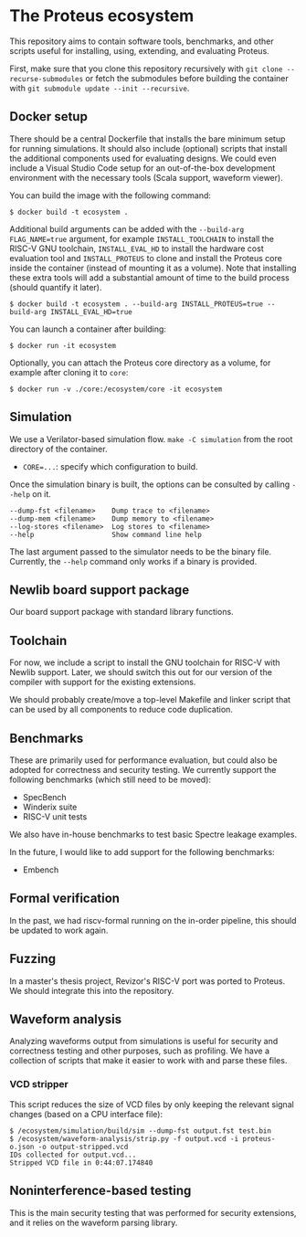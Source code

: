 # The Proteus ecosystem

This repository aims to contain software tools, benchmarks, and other scripts useful for installing, using, extending, and evaluating Proteus.

First, make sure that you clone this repository recursively with `git clone --recurse-submodules` or fetch the submodules before building the container with `git submodule update --init --recursive`.

## Docker setup

There should be a central Dockerfile that installs the bare minimum setup for running simulations.
It should also include (optional) scripts that install the additional components used for evaluating designs.
We could even include a Visual Studio Code setup for an out-of-the-box development environment with the necessary tools (Scala support, waveform viewer).

You can build the image with the following command:

```shell-session
$ docker build -t ecosystem .
```

Additional build arguments can be added with the `--build-arg FLAG_NAME=true` argument, for example `INSTALL_TOOLCHAIN` to install the RISC-V GNU toolchain, `INSTALL_EVAL_HD` to install the hardware cost evaluation tool and `INSTALL_PROTEUS` to clone and install the Proteus core inside the container (instead of mounting it as a volume).
Note that installing these extra tools will add a substantial amount of time to the build process (should quantify it later).

```shell-session
$ docker build -t ecosystem . --build-arg INSTALL_PROTEUS=true --build-arg INSTALL_EVAL_HD=true
```

You can launch a container after building:

```shell-session
$ docker run -it ecosystem
```

Optionally, you can attach the Proteus core directory as a volume, for example after cloning it to `core`:

```shell-session
$ docker run -v ./core:/ecosystem/core -it ecosystem
```

## Simulation

We use a Verilator-based simulation flow.
`make -C simulation` from the root directory of the container.

- `CORE=...`: specify which configuration to build.


Once the simulation binary is built, the options can be consulted by calling `--help` on it.

```
--dump-fst <filename>    Dump trace to <filename>
--dump-mem <filename>    Dump memory to <filename>
--log-stores <filename>  Log stores to <filename>
--help                   Show command line help
```

The last argument passed to the simulator needs to be the binary file.
Currently, the `--help` command only works if a binary is provided.

## Newlib board support package

Our board support package with standard library functions.

## Toolchain

For now, we include a script to install the GNU toolchain for RISC-V with Newlib support.
Later, we should switch this out for our version of the compiler with support for the existing extensions.

We should probably create/move a top-level Makefile and linker script that can be used by all components to reduce code duplication.

## Benchmarks

These are primarily used for performance evaluation, but could also be adopted for correctness and security testing.
We currently support the following benchmarks (which still need to be moved):

- SpecBench
- Winderix suite
- RISC-V unit tests

We also have in-house benchmarks to test basic Spectre leakage examples.

In the future, I would like to add support for the following benchmarks:

- Embench

## Formal verification

In the past, we had riscv-formal running on the in-order pipeline, this should be updated to work again.

## Fuzzing

In a master's thesis project, Revizor's RISC-V port was ported to Proteus.
We should integrate this into the repository.

## Waveform analysis

Analyzing waveforms output from simulations is useful for security and correctness testing and other purposes, such as profiling.
We have a collection of scripts that make it easier to work with and parse these files.

### VCD stripper

This script reduces the size of VCD files by only keeping the relevant signal changes (based on a CPU interface file):

```
$ /ecosystem/simulation/build/sim --dump-fst output.fst test.bin
$ /ecosystem/waveform-analysis/strip.py -f output.vcd -i proteus-o.json -o output-stripped.vcd
IDs collected for output.vcd...
Stripped VCD file in 0:44:07.174840
```

## Noninterference-based testing

This is the main security testing that was performed for security extensions, and it relies on the waveform parsing library.
